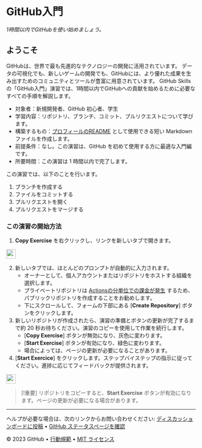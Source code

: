 # GitHub入門

_1時間以内でGitHubを使い始めましょう。_

## ようこそ

GitHubは、世界で最も先進的なテクノロジーの開発に活用されています。
データの可視化でも、新しいゲームの開発でも、GitHubには、より優れた成果を生み出すためのコミュニティとツールが豊富に用意されています。
GitHub Skillsの「GitHub入門」演習では、1時間以内でGitHubへの貢献を始めるために必要なすべての手順を解説します。

- 対象者：新規開発者、GitHub 初心者、学生
- 学習内容：リポジトリ、ブランチ、コミット、プルリクエストについて学びます。
- 構築するもの：[プロフィールのREADME](https://docs.github.chttps://github.com/himekomatsu-kanta24-fixer/skills-introduction-to-github/account-and-profile/setting-up-and-managing-your-github-profile/customizing-your-profile/managing-your-profile-readme) として使用できる短い Markdown ファイルを作成します。
- 前提条件：なし。この演習は、GitHub を初めて使用する方に最適な入門編です。
- 所要時間：この演習は 1 時間以内で完了します。

この演習では、以下のことを行います。

1. ブランチを作成する
2. ファイルをコミットする
3. プルリクエストを開く
4. プルリクエストをマージする

### この演習の開始方法

1. **Copy Exercise** を右クリックし、リンクを新しいタブで開きます。

<a id="copy-exercise">
<img src="https://img.shields.io/badge/📠_Copy_Exercise-AAA" height="25pt"/>
</a>

2. 新しいタブでは、ほとんどのプロンプトが自動的に入力されます。
   - オーナーとして、個人アカウントまたはリポジトリをホストする組織を選択します。
   - プライベートリポジトリは [Actionsの分単位での課金が発生](https://docs.github.chttps://github.com/himekomatsu-kanta24-fixer/skills-introduction-to-github/billing/managing-billing-for-github-actions/about-billing-for-github-actions) するため、パブリックリポジトリを作成することをお勧めします。
   - 下にスクロールして、フォームの下部にある [**Create Repository**] ボタンをクリックします。
3. 新しいリポジトリが作成されたら、演習の準備とボタンの更新が完了するまで約 20 秒お待ちください。演習のコピーを使用して作業を続行します。
   - [**Copy Exercise**] ボタンが無効になり、灰色に変わります。
   - [**Start Exercise**] ボタンが有効になり、緑色に変わります。
   - 場合によっては、ページの更新が必要になることがあります。
4. [**Start Exercice**] をクリックします。ステップバイステップの指示に従ってください。進捗に応じてフィードバックが提供されます。

<a id="start-exercise" href="https://github.com/himekomatsu-kanta24-fixer/skills-introduction-to-github/issues/1">
<img src="https://img.shields.io/badge/🚀_Start_Exercise-008000" height="25pt"/>
</a>

> [!重要]
> リポジトリをコピーすると、**Start Exercise** ボタンが有効になります。ページの更新が必要になる場合があります。

<footer>

<!--
<<< 著者注: フッター >>>
サポートを受けるためのリンク、GitHub ステータスページ、行動規範、ライセンスリンクを追加します。
-->

---

ヘルプが必要な場合は、次のリンクからお問い合わせください: [ディスカッションボードに投稿](https://github.com/orgs/skills/discussions/categories/test-with-actions) &bull; [GitHub ステータスページを確認](https://www.githubstatus.com/)

&copy; 2023 GitHub &bull; [行動規範](https://www.contributor-covenant.org/version/2/1/code_of_conduct/code_of_conduct.md) &bull; [MIT ライセンス](https://gh.​​io/mit)

</footer>
